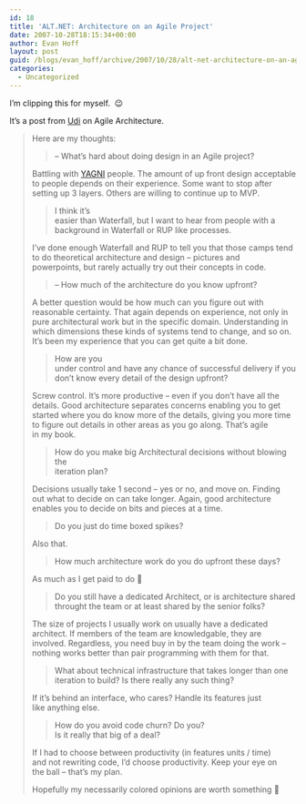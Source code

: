 ```yaml
---
id: 18
title: 'ALT.NET: Architecture on an Agile Project'
date: 2007-10-28T18:15:34+00:00
author: Evan Hoff
layout: post
guid: /blogs/evan_hoff/archive/2007/10/28/alt-net-architecture-on-an-agile-project.aspx
categories:
  - Uncategorized
---
```

I&#8217;m clipping this for myself.&nbsp; 😉

It&#8217;s a post from <a href="http://udidahan.weblogs.us/" target="_blank">Udi</a> on Agile Architecture.

> Here are my thoughts:
> 
> > &#8211; What&#8217;s hard about doing design in an Agile project?
> 
> Battling with <a href="http://en.wikipedia.org/wiki/You_Ain't_Gonna_Need_It" target="_blank">YAGNI</a> people. The amount of up front design acceptable   
> to people depends on their experience. Some want to stop after   
> setting up 3 layers. Others are willing to continue up to MVP.
> 
> > I think it&#8217;s   
> > easier than Waterfall, but I want to hear from people with a   
> > background in Waterfall or RUP like processes.
> 
> I&#8217;ve done enough Waterfall and RUP to tell you that those camps tend   
> to do theoretical architecture and design &#8211; pictures and   
> powerpoints, but rarely actually try out their concepts in code.
> 
> > &#8211; How much of the architecture do you know upfront?
> 
> A better question would be how much can you figure out with   
> reasonable certainty. That again depends on experience, not only in   
> pure architectural work but in the specific domain. Understanding in   
> which dimensions these kinds of systems tend to change, and so on.   
> It&#8217;s been my experience that you can get quite a bit done.
> 
> > How are you   
> > under control and have any chance of successful delivery if you  
> > don&#8217;t know every detail of the design upfront?
> 
> Screw control. It&#8217;s more productive &#8211; even if you don&#8217;t have all the   
> details. Good architecture separates concerns enabling you to get   
> started where you do know more of the details, giving you more time   
> to figure out details in other areas as you go along. That&#8217;s agile   
> in my book.
> 
> > How do you make big Architectural decisions without blowing the   
> > iteration plan?
> 
> Decisions usually take 1 second &#8211; yes or no, and move on. Finding   
> out what to decide on can take longer. Again, good architecture   
> enables you to decide on bits and pieces at a time.
> 
> > Do you just do time boxed spikes?
> 
> Also that.
> 
> > How much architecture work do you do upfront these days?
> 
> As much as I get paid to do 🙂
> 
> > Do you still have a dedicated Architect, or is architecture shared   
> > throught the team or at least shared by the senior folks?
> 
> The size of projects I usually work on usually have a dedicated   
> architect. If members of the team are knowledgable, they are   
> involved. Regardless, you need buy in by the team doing the work &#8211;   
> nothing works better than pair programming with them for that.
> 
> > What about technical infrastructure that takes longer than one   
> > iteration to build? Is there really any such thing?
> 
> If it&#8217;s behind an interface, who cares? Handle its features just   
> like anything else.
> 
> > How do you avoid code churn? Do you?  
> > Is it really that big of a deal?
> 
> If I had to choose between productivity (in features units / time)   
> and not rewriting code, I&#8217;d choose productivity. Keep your eye on   
> the ball &#8211; that&#8217;s my plan.
> 
> Hopefully my necessarily colored opinions are worth something 🙂